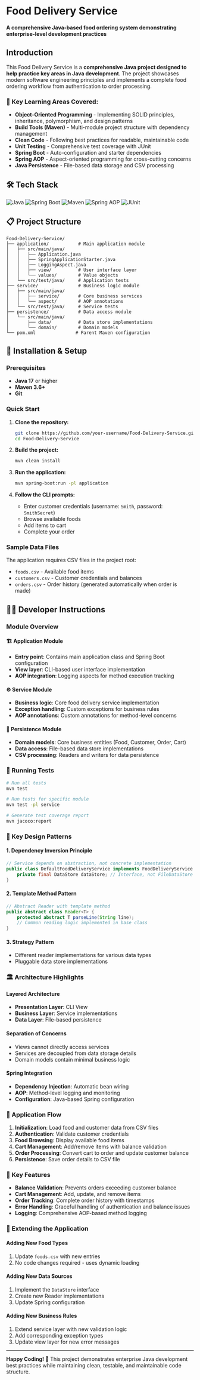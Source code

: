# Food Delivery Service

**A comprehensive Java-based food ordering system demonstrating enterprise-level development practices**

## Introduction

This Food Delivery Service is a **comprehensive Java project designed to help practice key areas in Java development**. The project showcases modern software engineering principles and implements a complete food ordering workflow from authentication to order processing.

### 🎯 Key Learning Areas Covered:

- **Object-Oriented Programming** - Implementing SOLID principles, inheritance, polymorphism, and design patterns
- **Build Tools (Maven)** - Multi-module project structure with dependency management
- **Clean Code** - Following best practices for readable, maintainable code
- **Unit Testing** - Comprehensive test coverage with JUnit
- **Spring Boot** - Auto-configuration and starter dependencies
- **Spring AOP** - Aspect-oriented programming for cross-cutting concerns
- **Java Persistence** - File-based data storage and CSV processing

## 🛠️ Tech Stack

![Java](https://img.shields.io/badge/Java-17-orange?style=for-the-badge&logo=java&logoColor=white)
![Spring Boot](https://img.shields.io/badge/Spring%20Boot-2.7.18-brightgreen?style=for-the-badge&logo=spring&logoColor=white)
![Maven](https://img.shields.io/badge/Maven-Build%20Tool-red?style=for-the-badge&logo=apache-maven&logoColor=white)
![Spring AOP](https://img.shields.io/badge/Spring%20AOP-Aspect%20Oriented-green?style=for-the-badge&logo=spring&logoColor=white)
![JUnit](https://img.shields.io/badge/JUnit-Testing-blue?style=for-the-badge&logo=junit5&logoColor=white)

## 📋 Project Structure

```
Food-Delivery-Service/
├── application/           # Main application module
│   ├── src/main/java/
│   │   ├── Application.java
│   │   ├── SpringApplicationStarter.java
│   │   ├── LoggingAspect.java
│   │   ├── view/          # User interface layer
│   │   └── values/        # Value objects
│   └── src/test/java/     # Application tests
├── service/               # Business logic module
│   ├── src/main/java/
│   │   ├── service/       # Core business services
│   │   └── aspect/        # AOP annotations
│   └── src/test/java/     # Service tests
├── persistence/           # Data access module
│   └── src/main/java/
│       ├── data/          # Data store implementations
│       └── domain/        # Domain models
└── pom.xml               # Parent Maven configuration
```

## 🚀 Installation & Setup

### Prerequisites

- **Java 17** or higher
- **Maven 3.6+**
- **Git**

### Quick Start

1. **Clone the repository:**
   ```bash
   git clone https://github.com/your-username/Food-Delivery-Service.git
   cd Food-Delivery-Service
   ```

2. **Build the project:**
   ```bash
   mvn clean install
   ```

3. **Run the application:**
   ```bash
   mvn spring-boot:run -pl application
   ```

4. **Follow the CLI prompts:**
   - Enter customer credentials (username: `Smith`, password: `SmithSecret`)
   - Browse available foods
   - Add items to cart
   - Complete your order

### Sample Data Files

The application requires CSV files in the project root:

- `foods.csv` - Available food items
- `customers.csv` - Customer credentials and balances
- `orders.csv` - Order history (generated automatically when order is made) 

## 👨‍💻 Developer Instructions

### Module Overview

#### 🏗️ Application Module
- **Entry point**: Contains main application class and Spring Boot configuration
- **View layer**: CLI-based user interface implementation
- **AOP integration**: Logging aspects for method execution tracking

#### ⚙️ Service Module
- **Business logic**: Core food delivery service implementation
- **Exception handling**: Custom exceptions for business rules
- **AOP annotations**: Custom annotations for method-level concerns

#### 💾 Persistence Module
- **Domain models**: Core business entities (Food, Customer, Order, Cart)
- **Data access**: File-based data store implementations
- **CSV processing**: Readers and writers for data persistence

### 🧪 Running Tests

```bash
# Run all tests
mvn test

# Run tests for specific module
mvn test -pl service

# Generate test coverage report
mvn jacoco:report
```

### 🔧 Key Design Patterns

#### 1. **Dependency Inversion Principle**
```java
// Service depends on abstraction, not concrete implementation
public class DefaultFoodDeliveryService implements FoodDeliveryService {
    private final DataStore dataStore; // Interface, not FileDataStore
}
```

#### 2. **Template Method Pattern**
```java
// Abstract Reader with template method
public abstract class Reader<T> {
    protected abstract T parseLine(String line);
    // Common reading logic implemented in base class
}
```

#### 3. **Strategy Pattern**
- Different reader implementations for various data types
- Pluggable data store implementations

### 🏛️ Architecture Highlights

#### **Layered Architecture**
- **Presentation Layer**: CLI View
- **Business Layer**: Service implementations
- **Data Layer**: File-based persistence

#### **Separation of Concerns**
- Views cannot directly access services
- Services are decoupled from data storage details
- Domain models contain minimal business logic

#### **Spring Integration**
- **Dependency Injection**: Automatic bean wiring
- **AOP**: Method-level logging and monitoring
- **Configuration**: Java-based Spring configuration

### 🔄 Application Flow

1. **Initialization**: Load food and customer data from CSV files
2. **Authentication**: Validate customer credentials
3. **Food Browsing**: Display available food items
4. **Cart Management**: Add/remove items with balance validation
5. **Order Processing**: Convert cart to order and update customer balance
6. **Persistence**: Save order details to CSV file

### 🎯 Key Features

- **Balance Validation**: Prevents orders exceeding customer balance
- **Cart Management**: Add, update, and remove items
- **Order Tracking**: Complete order history with timestamps
- **Error Handling**: Graceful handling of authentication and balance issues
- **Logging**: Comprehensive AOP-based method logging

### 🧩 Extending the Application

#### Adding New Food Types
1. Update `foods.csv` with new entries
2. No code changes required - uses dynamic loading

#### Adding New Data Sources
1. Implement the `DataStore` interface
2. Create new Reader implementations
3. Update Spring configuration

#### Adding New Business Rules
1. Extend service layer with new validation logic
2. Add corresponding exception types
3. Update view layer for new error messages

---

**Happy Coding! 🍕** This project demonstrates enterprise Java development best practices while maintaining clean, testable, and maintainable code structure.
